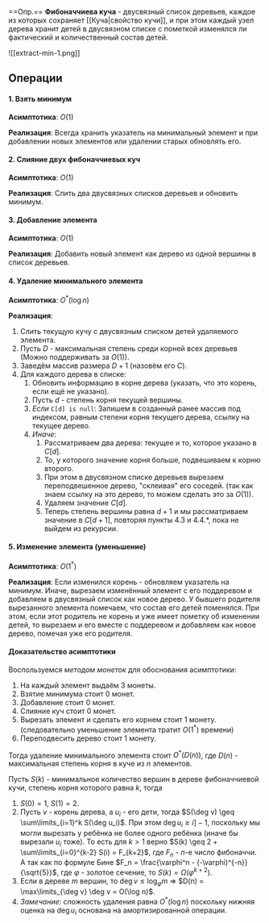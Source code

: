 ==Опр.== **Фибоначчиева куча** - двусвязный список деревьев, каждое из которых сохраняет [[Куча|свойство кучи]], и при этом каждый узел дерева хранит детей в двусвязном списке с пометкой изменялся ли фактический и количественный состав детей.

![[extract-min-1.png]]

## Операции

#### 1. Взять минимум

**Асимптотика**: $O(1)$

**Реализация**: Всегда хранить указатель на минимальный элемент и при добавлении новых элементов или удалении старых обновлять его.

#### 2. Слияние двух фибоначчиевых куч

**Асимптотика**: $O(1)$

**Реализация**: Слить два двусвязных списков деревьев и обновить минимум.

#### 3. Добавление элемента

**Асимптотика**: $O(1)$

**Реализация**: Добавить новый элемент как дерево из одной вершины в список деревьев.

#### 4. Удаление минимального элемента

**Асимптотика**: $O^*(\log n)$

**Реализация**: 
1) Слить текущую кучу с двусвязным списком детей удаляемого элемента. 
2) Пусть $D$ - максимальная степень среди корней всех деревьев (Можно поддерживать за $O(1)$).
3) Заведём массив размера $D + 1$ (назовём его $C$).
4) Для каждого дерева в списке:
	1) Обновить информацию в корне дерева (указать, что это корень, если ещё не указано).
	2) Пусть $d$ - степень корня текущей вершины.
	3) *Если* `C[d] is null`:
		Запишем в созданный ранее массив под индексом, равным степени корня текущего дерева, ссылку на текущее дерево.
	4) *Иначе*:
		1) Рассматриваем два дерева: текущее и то, которое указано в $C[d]$. 
		2) То, у которого значение корня больше, подвешиваем к корню второго. 
		3) При этом в двусвязном списке деревьев вырезаем переподвешенное дерево, "склеивая" его соседей. (так как знаем ссылку на это дерево, то можем сделать это за $O(1)$). 
		4) Удаляем значение $C[d]$. 
		5) Теперь степень вершины равна $d + 1$ и мы рассматриваем значение в $C[d+1]$, повторяя пункты 4.3 и 4.4.$*$, пока не выйдем из рекурсии.

#### 5. Изменение элемента (уменьшение)

**Асимптотика**: $O(1^*)$

**Реализация**: Если изменился корень - обновляем указатель на минимум. Иначе, вырезаем изменённый элемент с его поддеревом и добавляем в двусвязный список как новое дерево. У бывшего родителя вырезанного элемента помечаем, что состав его детей поменялся. При этом, если этот родитель не корень и уже имеет пометку об изменении детей, то вырезаем и его вместе с поддеревом и добавляем как новое дерево, помечая уже его родителя.

#### Доказательство асимптотики

Воспользуемся *методом монеток* для обоснования асимптотики:
1) На каждый элемент выдаём 3 монеты.
2) Взятие минимума стоит 0 монет.
3) Добавление стоит 0 монет.
4) Слияние куч стоит 0 монет.
5) Вырезать элемент и сделать его корнем стоит 1 монету. (следовательно уменьшение элемента тратит $O(1^*)$ времени)
6) Переподвесить дерево стоит 1 монету.

Тогда удаление минимального элемента стоит $O^*(D(n))$, где $D(n)$ - максимальная степень корня в куче из $n$ элементов.

Пусть $S(k)$ - минимальное количество вершин в дереве фибоначчиевой кучи, степень корня которого равна $k$, тогда 
1) $S(0) = 1$, $S(1) = 2$.
2) Пусть $v$ - корень дерева, а $u_i$ - его дети, тогда $S(\deg v) \geq \sum\limits_{i=1}^k S(\deg u_i)$. При этом $\deg u_i \geq i ]- 1$, поскольку мы могли вырезать у ребёнка не более одного ребёнка (иначе бы вырезали $u_i$ тоже). То есть для $k > 1$ верно $S(k) \geq 2 + \sum\limits_{i=0}^{k-2} S(i) = F_{k+2}$, где $F_n$ - $n$-е число фибоначчи. А так как по формуле Бине $F_n = \frac{\varphi^n - (-\varphi)^{-n}}{\sqrt{5}}$, где $\varphi$ - золотое сечение, то $S(k) = \Omega(\varphi^{k+2})$.
3) Если в дереве $m$ вершин, то $\deg v \leq \log_{\varphi} m$ $\Rightarrow$ $D(n) = \max\limits_{\deg v} \deg v = O(\log n)$.
4) *Замечание*: сложность удаления равна $O^*(\log n)$ поскольку нижняя оценка на $\deg u_i$ основана на амортизированной операции.
